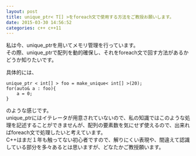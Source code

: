 ```yaml
---
layout: post
title: unique_ptr< T[] >をforeach文で使用する方法をご教授お願いします。
date: 2015-03-30 14:56:52
categories: c++ c++11
---
```

<p>私は今、unique_ptrを用いてメモリ管理を行っています。<br>
その際、unique_ptrで配列を動的確保し、それをforeach文で回す方法があるかどうか知りたいです。</p>

<p>具体的には、</p>

<pre><code>unique_ptr &lt; int[] &gt; foo = make_unique&lt; int[] &gt;(20);
for(auto&amp; a : foo){
    a = 0;
}
</code></pre>

<p>のような感じです。<br>
unique_ptrにはイテレータが用意されていないので、私の知識ではこのような処理を記述することができませんが、配列の要素数を気にせず使えるので、出来ればforeach文で処理したいと考えています。<br>
C++はまだ１年も触ってない初心者ですので、解りにくい表現や、間違えて認識している部分を多々あるとは思いますが、どなたかご教授願います。</p>
